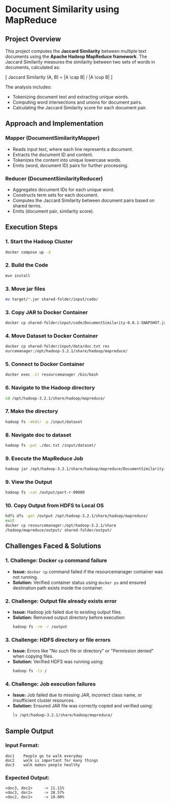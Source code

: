 # Document Similarity using MapReduce

## Project Overview

This project computes the **Jaccard Similarity** between multiple text documents using the **Apache Hadoop MapReduce framework**. The Jaccard Similarity measures the similarity between two sets of words in documents, calculated as:

\[ Jaccard Similarity (A, B) = |A \cap B| / |A \cup B| \]

The analysis includes:
- Tokenizing document text and extracting unique words.
- Computing word intersections and unions for document pairs.
- Calculating the Jaccard Similarity score for each document pair.

## Approach and Implementation

### **Mapper (DocumentSimilarityMapper)**
- Reads input text, where each line represents a document.
- Extracts the document ID and content.
- Tokenizes the content into unique lowercase words.
- Emits (word, document ID) pairs for further processing.

### **Reducer (DocumentSimilarityReducer)**
- Aggregates document IDs for each unique word.
- Constructs term sets for each document.
- Computes the Jaccard Similarity between document pairs based on shared terms.
- Emits (document pair, similarity score).

## Execution Steps

### 1. **Start the Hadoop Cluster**
```bash
docker compose up -d
```

### 2. **Build the Code**
```bash
mvn install
```

### 3. **Move jar files**
```bash
mv target/*.jar shared-folder/input/code/
```

### 3. **Copy JAR to Docker Container**
```bash
docker cp shared-folder/input/code/DocumentSimilarity-0.0.1-SNAPSHOT.jar resourcemanager:/opt/hadoop-3.2.1/share/hadoop/mapreduce/
```

### 4. **Move Dataset to Docker Container**
```bash
docker cp shared-folder/input/data/doc.txt res
ourcemanager:/opt/hadoop-3.2.1/share/hadoop/mapreduce/
```

### 5. **Connect to Docker Container**
```bash
docker exec -it resourcemanager /bin/bash
```

### 6. **Navigate to the Hadoop directory**
```bash
cd /opt/hadoop-3.2.1/share/hadoop/mapreduce/
```

### 7. **Make the directory**
```bash
hadoop fs -mkdir -p /input/dataset
```

### 8. **Navigate doc to dataset**
```bash
hadoop fs -put ./doc.txt /input/dataset/
```

### 9. **Execute the MapReduce Job**
```bash
hadoop jar /opt/hadoop-3.2.1/share/hadoop/mapreduce/DocumentSimilarity-0.0.1-SNAPSHOT.jar com.example.controller.DocumentSimilarityDriver /input/dataset /output
```

### 9. **View the Output**
```bash
hadoop fs -cat /output/part-r-00000
```

### 10. **Copy Output from HDFS to Local OS**
```bash
hdfs dfs -get /output /opt/hadoop-3.2.1/share/hadoop/mapreduce/
exit
docker cp resourcemanager:/opt/hadoop-3.2.1/share
/hadoop/mapreduce/output/ shared-folder/output/
```

## Challenges Faced & Solutions

### **1. Challenge: Docker `cp` command failure**
- **Issue:** `docker cp` command failed if the resourcemanager container was not running.
- **Solution:** Verified container status using `docker ps` and ensured destination path exists inside the container.

### **2. Challenge: Output file already exists error**
- **Issue:** Hadoop job failed due to existing output files.
- **Solution:** Removed output directory before execution:
  ```bash
  hadoop fs -rm -r /output
  ```

### **3. Challenge: HDFS directory or file errors**
- **Issue:** Errors like "No such file or directory" or "Permission denied" when copying files.
- **Solution:** Verified HDFS was running using:
  ```bash
  hadoop fs -ls /
  ```

### **4. Challenge: Job execution failures**
- **Issue:** Job failed due to missing JAR, incorrect class name, or insufficient cluster resources.
- **Solution:** Ensured JAR file was correctly copied and verified using:
  ```bash
  ls /opt/hadoop-3.2.1/share/hadoop/mapreduce/
  ```

## Sample Output

### **Input Format:**
```
doc1    People go to walk everyday 
doc2    walk is important for many things  
doc3    walk makes people healthy
```

### **Expected Output:**
```
<doc3, doc2>	 -> 11.11%
<doc3, doc1>	 -> 28.57%
<doc2, doc1>	 -> 10.00%

```

